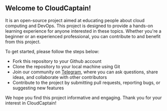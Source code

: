 
## Welcome to CloudCaptain!  

It is an open-source project aimed at educating people about cloud computing and DevOps. This project is designed to provide a hands-on learning experience for anyone interested in these topics. Whether you're a beginner or an experienced professional, you can contribute to and benefit from this project.

To get started, please follow the steps below:

- Fork this repository to your Github account
- Clone the repository to your local machine using Git
- Join our community on [Telegram](https://t.me/CloudCaptains), where you can ask questions, share ideas, and collaborate with other contributors
- Contribute to the project by submitting pull requests, reporting bugs, or suggesting new features

We hope you find this project informative and engaging. Thank you for your interest in CloudCaptain!
